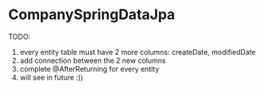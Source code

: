 # CompanySpringDataJpa
TODO:
  1. every entity table must have 2 more columns: createDate, modifiedDate
  2. add connection between the 2 new columns
  3. complete @AfterReturning for every entity
  4. will see in future :))
